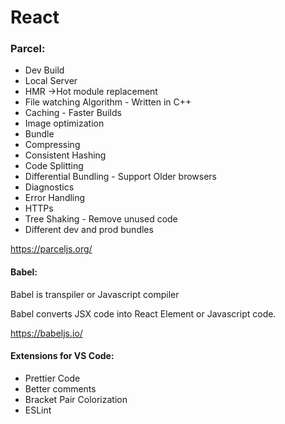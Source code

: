 # React

### Parcel:

- Dev Build
- Local Server
- HMR ->Hot module replacement
- File watching Algorithm - Written in C++
- Caching - Faster Builds
- Image optimization
- Bundle
- Compressing
- Consistent Hashing
- Code Splitting
- Differential Bundling - Support Older browsers
- Diagnostics
- Error Handling
- HTTPs
- Tree Shaking  - Remove unused code
- Different dev and prod bundles

https://parceljs.org/


#### Babel:

Babel is transpiler or Javascript compiler

Babel converts JSX code into React Element or Javascript code.

https://babeljs.io/


#### Extensions for VS Code:

- Prettier Code 
- Better comments
- Bracket Pair Colorization 
- ESLint